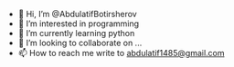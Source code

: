 - 👋 Hi, I’m @AbdulatifBotirsherov
- 👀 I’m interested in programming
- 🌱 I’m currently learning python 
- 💞️ I’m looking to collaborate on ...
- 📫 How to reach me write to abdulatif1485@gmail.com

<!---
AbdulatifBotirsherov/AbdulatifBotirsherov is a ✨ special ✨ repository because its `README.md` (this file) appears on your GitHub profile.
You can click the Preview link to take a look at your changes.
--->
